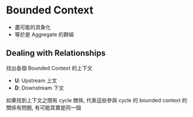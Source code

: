 # Bounded Context
- 盡可能的具象化
- 等於是 Aggregate 的群組

## Dealing with Relationships

找出各個 Bounded Context 的上下文
- **U**: Upstream 上文
- **D**: Downstream 下文

如果找到上下文之間有 cycle 關係, 代表這些參與 cycle 的 bounded context 的關係有問題, 有可能其實是同一個